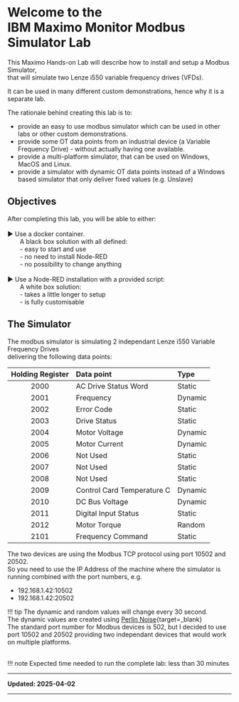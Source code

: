 # Welcome to the </br>IBM Maximo Monitor Modbus Simulator Lab
This Maximo Hands-on Lab will describe how to install and setup a Modbus Simulator, </br>
that will simulate two Lenze i550 variable frequency drives (VFDs).

It can be used in many different custom demonstrations, hence why it is a separate lab.

The rationale behind creating this lab is to:

- provide an easy to use modbus simulator which can be used in other labs or other custom demonstrations.
- provide some OT data points from an industrial device (a Variable Frequency Drive) - without actually having one available.
- provide a multi-platform simulator, that can be used on Windows, MacOS and Linux.
- provide a simulator with dynamic OT data points instead of a Windows based simulator that only deliver fixed values (e.g. Unslave)

## Objectives

After completing this lab, you will be able to either:</br></br>
►	Use a docker container. </br>
&emsp;&emsp;A black box solution with all defined:</br>
&emsp;&emsp;- easy to start and use</br>
&emsp;&emsp;- no need to install Node-RED</br>
&emsp;&emsp;- no possibility to change anything</br>
</br>
►	Use a Node-RED installation with a provided script:</br>
&emsp;&emsp;A white box solution:</br>
&emsp;&emsp;- takes a little longer to setup</br>
&emsp;&emsp;- is fully customisable</br>

## The Simulator
The modbus simulator is simulating 2 independant Lenze i550 Variable Frequency Drives</br>
delivering the following data points:

| Holding Register | Data point                            | Type      |
|:----------------:|:--------------------------------------|:----------|
| 2000             | AC Drive Status Word                  | Static    |
| 2001             | Frequency                             | Dynamic   |
| 2002             | Error Code                            | Static    |
| 2003             | Drive Status                          | Static    |
| 2004             | Motor Voltage                         | Dynamic   |
| 2005             | Motor Current                         | Dynamic   |
| 2006             | Not Used                              | Static    |
| 2007             | Not Used                              | Static    |
| 2008             | Not Used                              | Static    |
| 2009             | Control Card Temperature C            | Dynamic   |
| 2010             | DC Bus Voltage                        | Dynamic   |
| 2011             | Digital Input Status                  | Static    |
| 2012             | Motor Torque                          | Random    |
| 2101             | Frequency Command                     | Static    |

The two devices are using the Modbus TCP protocol using port 10502 and 20502.</br>
So you need to use the IP Address of the machine where the simulator is running combined with the port numbers, e.g.</br>
- 192.168.1.42:10502</br>
- 192.168.1.42:20502

!!! tip
    The dynamic and random values will change every 30 second.</br>
    The dynamic values are created using [Perlin Noise](https://en.wikipedia.org/wiki/Perlin_noise){target=_blank}</br>
    The standard port number for Modbus devices is 502, but I decided to use port 10502 and 20502 providing two independant devices that would work on multiple platforms.


</br>
!!! note
    Expected time needed to run the complete lab: less than 30 minutes

---

**Updated: 2025-04-02**

---
